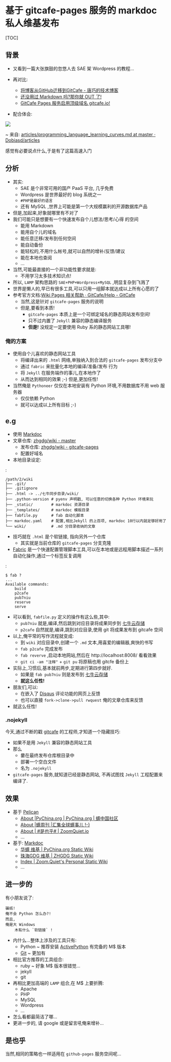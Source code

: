 # 基于 gitcafe-pages 服务的 markdoc 私人维基发布
[TOC]

## 背景
- 又看到一篇大张旗鼓的忽悠人去 SAE 架 Wordpress 的教程...
- 再对比:
    - [将博客从GitHub迁移到GitCafe - 唐巧的技术博客](http://blog.devtang.com/blog/2014/06/02/use-gitcafe-to-host-blog/)
    - [还没用过 Markdown 吗?那你就 OUT 了!](http://mp.weixin.qq.com/s?__biz=MjM5ODc4MjcyMA==&mid=201705313&idx=1&sn=fbe6d0398e19f640882750a9cc510eab&scene=1&key=2f5eb01238e84f7e8fce9906a94c635c59eca3ac7d725d5f102799e7e32574efc556ae15498ab8d689ec4e46bcf6d33b&ascene=0&uin=MTg1NDU4NTY4MQ%3D%3D&devicetype=iMac+MacBookPro8%2C2+OSX+OSX+10.10.1+build(14B25)&version=11020012&pass_ticket=SUmaaeudmJ%2Bqbo%2BZk4djWsGMbLoRzEpUgYhaQ5%2BKJovW5RKT5QU4bwFffsaV2bJb)
    - [GitCafe Pages 服务启用顶级域名 gitcafe.io!](http://mp.weixin.qq.com/s?__biz=MjM5ODc4MjcyMA==&mid=203433592&idx=1&sn=412f176982328ed629de99540ea1f8ce&scene=1&key=2f5eb01238e84f7e1181289bc7b218c48242f1c6e699bf2fcbf6f20d0692d9c5fab97ab52cd54ead8fb32c97ab3e78da&ascene=0&uin=MTg1NDU4NTY4MQ%3D%3D&devicetype=iMac+MacBookPro8%2C2+OSX+OSX+10.10.1+build(14B25)&version=11020012&pass_ticket=SUmaaeudmJ%2Bqbo%2BZk4djWsGMbLoRzEpUgYhaQ5%2BKJovW5RKT5QU4bwFffsaV2bJb)

- 配合体会: 

![](https://github.com/Dobiasd/articles/raw/master/programming_language_learning_curves/php.png)

~ 来自: [articles/programming_language_learning_curves.md at master · Dobiasd/articles](https://github.com/Dobiasd/articles/blob/master/programming_language_learning_curves.md)


感觉有必要说点什么,于是有了这篇高速入门

## 分析

- 其实:
    - SAE 是个非常可用的国产 PaaS 平台, 几乎免费
    - Wordpress 是世界最好的 blog 系统之一
    - `#PHP是最好的语言`
    - 还有 MySQL ,世界上可能是第一个大规模赢利的开源数据库产品
- 但是,加起来,好象就哪里有不对了
- 我们可能只是想要有一个快速发布自个儿想法/思考/心得 的空间
    + 能用 Markdown
    + 能用自个儿的域名
    + 能任意迁移/发布到任何空间
    + 能自动备份
    + 能轻松的,不用什么帐号,就可以自然的增补/反馈/建议
    + 能在本地也查阅
    + ...
- 当然,可能最直接的一个非功能性要求就是:
    + 不用学习太多技术知识点!
- 所以, `LAMP` 架构思路的 `SAE+PHP+Wordpress+MySQL` ,明显复杂到飞溅了
- 世界是懒人的,早已有很多工具,可以只用一组脚本就达成以上所有心愿的了
- 参考官方文档:[Wiki Pages 相关帮助 · GitCafe/Help - GitCafe](https://gitcafe.com/GitCafe/Help/wiki/Pages-%E7%9B%B8%E5%85%B3%E5%B8%AE%E5%8A%A9#wiki)
    - 当然,这是针对 `gitcafe-pages` 服务的说明
    - 但是,要看到本质!
        + `gitcafe-pages` 本质上是一个可绑定域名的静态网站发布空间!
        + 只不过内置了 `Jekyll` 兼容的静态编译服务
        + **但是!** 没规定一定要使用 Ruby 系的静态网站工具哪!

### 俺的方案

- 使用自个儿喜欢的静态网站工具
    - 将编译出来的 `.html` 网络,单独纳入到合法的 `gitcafe-pages` 发布分支中
    - 通过 `fabric` 来批量化本地的编译/准备/发布 行为
    - 将 `Jekyll` 在服务端作的事儿,在本地作了
    - 从而达到相同的效果 ;-) 但是,更加任性!
- 当然俺是 `Pythoneer` 仅仅在本地安装有 Python 环境,不用数据库不用 web 服务器
    + 仅仅依赖 Python
    + 就可以达成以上所有目标 ;-)


## e.g

- 使用 [Markdoc](http://markdoc.org/)
- 文章仓库: [zhgdg/wiki - master](https://gitcafe.com/zhgdg/wiki)
    - 发布仓库: [zhgdg/wiki - gitcafe-pages](https://gitcafe.com/zhgdg/wiki/tree/gitcafe-pages)
    - 配置好域名
- 本地目录设定:

:

    /path/2/wiki
    ├── .git/
    ├── .gitignore
    ├── .html -> ../七牛同步目录/wiki/
    ├── .python-version # pyenv 声明戳, 可以任意的切换各种 Python 环境来玩
    ├── _static/        # markdoc 资源目录
    ├── _templates/     # markdoc 模板目录
    ├── fabfile.py      # fab 自动化脚本
    ├── markdoc.yaml    # 配置,相比Jekyll 的上百项, markdoc 10行以内就足够好用了
    └── wiki/           # .md 分目录收纳的文章



- 技巧就在 `.html` 是个软链接, 指向另外一个仓库
    + 其实就是当前仓库的 `gitcafe-pages` 分支克隆
- [Fabric](http://www.fabfile.org/) 是一个快速配置管理脚本工具,可以在本地或是远程用脚本描述一系列自动化操作,通过一个标签反复调用

:

    $ fab ?
    ...
    Available commands:
        build
        p2cafe
        pub7niu
        reserve
        serve



- 可以看到, `fabfile.py` 定义的操作有这么些,其中:
    + `pub7niu` 就是,编译,然后跳到对应目录将成果同步到 [七牛云存储](http://developer.qiniu.com/)
    + `p2cafe` 自然就是,编译,跳到对应目录,使用 git 将成果发布到 gitcafe 空间
- 以上,俺平常的写作流程就变成:
    + 到 `wiki` 对应目录中,创建一个 `.md` 文本,用喜爱的编辑器,爽快的书写
    + `fab p2cafe` 完成发布
    + `fab reverve` ,启动本地网站,然后在 http://localhost:8008/ 看看效果
    + `git ci -am "注释"` + `git pu` 将原稿也用 gitcfe 备份上
- 实际上,习惯后,基本就前两步,定期进行第四步就好.
    - 如果是 `fab pub7niu` 则是发布到 [七牛云存储](http://developer.qiniu.com/)
    - **就这么任性!**
- 朋友们,可以:
    + 在嵌入了 [Disqus](https://disqus.com/home/) 评论功能的网页上反馈
    + 也可以直接 `fork->clone->pull rwquest` 俺的文章仓库来反馈
- 就这么任性!



### .nojekyll

今天,通过不断的戳 [gitcafe](https://gitcafe.com/help) 的工程师,才知道一个隐藏技巧:

- 如果不是用 `Jekyll` 兼容的静态网站工具
- 那么
    + 嘦在最终发布仓库根目录中
    + 部署一个空白文件
    + 名为 `.nojekyll`
- `gitcafe-pages` 服务,就知道已经是静态网站, 不再试图找 `Jekyll` 工程配置来编译了.


## 效果

- 基于 [Pelican](http://getpelican.com/)
    + [About |PyChina.org | PyChina.org | 蠎中国社区](http://pychina.org/about.html)
    + [About |蠎周刊 |汇集全球蠎事儿 !-)](http://weekly.pychina.org/about.html)
    + [About | #是也乎# | ZoomQuiet.io](http://blog.zoomquiet.io/pages/about.html)
    + ...
- 基于: [Markdoc](http://markdoc.org/)
    + [华蠎 维基 | PyChina.org Static Wiki](http://wiki.pychina.org/)
    + [珠海GDG 维基 | ZHGDG Static Wiki](http://wiki.zhgdg.org/)
    + [Index | Zoom.Quiet's Personal Static Wiki](http://wiki.zoomquiet.io/)
    + ...

## 进一步的

有小朋友说了:

    骗纸! 
    俺不会 Python 怎么办?! 
    而且,
    俺是大 Windows 
        木有什么 `软链接` !



- 内什么...整体上涉及的工具只有:
    - Python ~ 推荐安装 [ActivePython](http://www.activestate.com/activepython/downloads) 有完备的 M$ 版本
    - [Git](http://www.git-scm.com/downloads) ~ 更加有 
- 相比官方推荐的工具组合:
    - ruby ~ 好象 M$ 版本很错觉...
    - jekyll
    - git
- 再相比更加高端的 `LAMP` 组合,在 M$ 上要折腾:
    + Apache
    + PHP
    + MySQL
    + Wordpress
    + ...
- 怎么看都最简洁了哪...
- 更进一步的, 请 google 或是留言吼俺来增补...


## 是也乎

当然,相同的策略也一样适用在 `github-pages` 服务空间呢...


